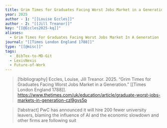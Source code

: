 ```yaml
---
title: Grim Times for Graduates Facing Worst Jobs Market in a Generation
year: 2025
author - 1: "[[Louise Eccles]]"
author - 2: "[[Jill Treanor]]"
key: "[[@Eccles2025-kq]]"
aliases:
  - Grim Times For Graduates Facing Worst Jobs Market In A Generation
journal: "[[Times London England 1788]]"
type: "[[@misc]]"
tags:
  - _BibTex-to-MD-Git
  - LexisNexis
  - Future-of-Work
---
```


> [!bibliography]
> Eccles, Louise, Jill Treanor. 2025. “Grim Times for Graduates Facing Worst Jobs Market in a Generation.” [[Times London England 1788]]. https://www.thetimes.com/uk/education/article/graduate-worst-jobs-markets-in-generation-czl9gvs5p

> [!abstract]
> PwC has announced it will hire 200 fewer university leavers, blaming the influence of AI and the economic slowdown and other firms are following suit